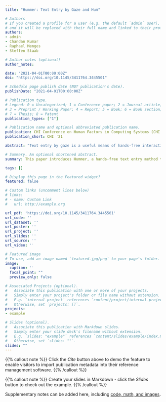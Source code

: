 ```yaml
---
title: "Hummer: Text Entry by Gaze and Hum"

# Authors
# If you created a profile for a user (e.g. the default `admin` user), write the username (folder name) here 
# and it will be replaced with their full name and linked to their profile.
authors:
- admin
- Chandan Kumar
- Raphael Menges
- Steffen Staab

# Author notes (optional)
author_notes:

date: "2021-04-01T00:00:00Z"
doi: "https://doi.org/10.1145/3411764.3445501"

# Schedule page publish date (NOT publication's date).
publishDate: "2021-04-01T00:00:00Z"

# Publication type.
# Legend: 0 = Uncategorized; 1 = Conference paper; 2 = Journal article;
# 3 = Preprint / Working Paper; 4 = Report; 5 = Book; 6 = Book section;
# 7 = Thesis; 8 = Patent
publication_types: ["1"]

# Publication name and optional abbreviated publication name.
publication: CHI Conference on Human Factors in Computing Systems (CHI '21), May 8--13, 2021, Yokohama, Japan
publication_short: CHI '21

abstract: "Text entry by gaze is a useful means of hands-free interaction that is applicable in settings where dictation suffers from poor voice recognition or where spoken words and sentences jeopardize privacy or confidentiality. However, text entry by gaze still shows inferior performance and it quickly exhausts its users. We introduce text entry by gaze and hum as a novel hands-free text entry. We review related literature to converge to word-level text entry by analysis of gaze paths that are temporally constrained by humming. We develop and evaluate two design choices: “HumHum” and “Hummer.” The first method requires short hums to indicate the start and end of a word. The second method interprets one continuous humming as an indication of the start and end of a word. In an experiment with 12 participants, Hummer achieved a commendable text entry rate of 20.8 words per minute and outperformed HumHum and the gaze-only method EyeSwipe in both quantitative and qualitative measures."

# Summary. An optional shortened abstract.
summary: This paper introduces Hummer, a hands-free text entry method that works by hum and gaze. 

tags: []

# Display this page in the Featured widget?
featured: false

# Custom links (uncomment lines below)
# links:
# - name: Custom Link
#   url: http://example.org

url_pdf: 'https://doi.org/10.1145/3411764.3445501'
url_code: ''
url_dataset: ''
url_poster: ''
url_project: ''
url_slides: ''
url_source: ''
url_video: ''

# Featured image
# To use, add an image named `featured.jpg/png` to your page's folder. 
image:
  caption: ''
  focal_point: ""
  preview_only: false

# Associated Projects (optional).
#   Associate this publication with one or more of your projects.
#   Simply enter your project's folder or file name without extension.
#   E.g. `internal-project` references `content/project/internal-project/index.md`.
#   Otherwise, set `projects: []`.
projects:
- example

# Slides (optional).
#   Associate this publication with Markdown slides.
#   Simply enter your slide deck's filename without extension.
#   E.g. `slides: "example"` references `content/slides/example/index.md`.
#   Otherwise, set `slides: ""`.
slides: ""
---
```


{{% callout note %}}
Click the *Cite* button above to demo the feature to enable visitors to import publication metadata into their reference management software.
{{% /callout %}}

{{% callout note %}}
Create your slides in Markdown - click the *Slides* button to check out the example.
{{% /callout %}}

Supplementary notes can be added here, including [code, math, and images](https://wowchemy.com/docs/writing-markdown-latex/).
